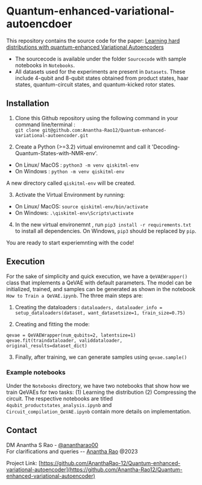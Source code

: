 # Quantum-enhanced-variational-autoencdoer
This repository contains the source code for the paper: [Learning hard distributions with quantum-enhanced Variational Autoencoders](https://arxiv.org/abs/2305.01592)

- The sourcecode is available under the folder `Sourcecode` with sample notebooks in `Notebooks`. 
- All datasets used for the experiments are present in `Datasets`. These include 4-qubit and 8-qubit states obtained from product states, haar states, quantum-circuit states, and quantum-kicked rotor states.

## Installation

1. Clone this Github repository using the following command in your command line/terminal : <br>
```git clone git@github.com:Anantha-Rao12/Quantum-enhanced-variational-autoencoder.git```

2. Create a Python (>=3.2) virtual environemnt and call it 'Decoding-Quantum-States-with-NMR-env'.
  - On Linux/ MacOS : ```python3 -m venv qiskitml-env```
  - On Windows : ```python -m venv qiskitml-env```

A new directory called `qiskitml-env` will be created. 

3. Activate the Virtual Environment by running:
  - On Linux/ MacOS: ```source qiskitml-env/bin/activate```
  - On Windows: ```.\qiskitml-env\Scripts\activate```

4. In the new virtual environemnt , run ```pip3 install -r requirements.txt``` to install all dependencies. On Windows, `pip3` should be replaced by `pip`.

You are ready to start experiemnting with the code!

## Execution

For the sake of simplicity and quick execution, we have a `QeVAEWrapper()` class that implements a QeVAE with default parameters. The model can be initialized, trained, and samples can be generated as shown in the notebook `How to Train a QeVAE.ipynb`. The three main steps are: 

1. Creating the dataloaders : `dataloaders, dataloader_info = setup_dataloaders(dataset, want_datasetsize=1, train_size=0.75)`

2. Creating and fitting the mode: 
```
qevae = QeVAEWrapper(num_qubits=2, latentsize=1)
qevae.fit(traindataloader, validdataloader, original_results=dataset_dict)
```

3. Finally, after training, we can generate samples using `qevae.sample()`


### Example notebooks

Under the `Notebooks` directory, we have two notebooks that show how we train QeVAEs for two tasks: (1) Learning the distribution (2) Compressing the circuit. The respective notebooks are titled `4qubit_productstates_analysis.ipynb` and `Circuit_compilation_QeVAE.ipynb` contain more details on implementation.

## Contact

DM Anantha S Rao - [@anantharao00](https://twitter.com/anantharao00) <br>
For clarifications and queries -- [Anantha Rao](mailto:aanantha.s.rao@gmail.com?subject=[QeVAE2023]) @2023

Project Link: [https://github.com/AnanthaRao-12/Quantum-enhanced-variational-autoencoder](https://github.com/Anantha-Rao12/Quantum-enhanced-variational-autoencoder)
